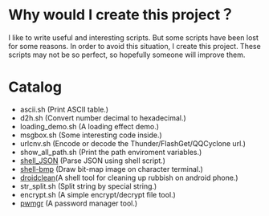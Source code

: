 # Why would I create this project？

I like to write useful and interesting scripts. But some scripts have been lost for some reasons. In order to avoid this situation, I create this project. These scripts may not be so perfect, so hopefully someone will improve them.

# Catalog

- ascii.sh (Print ASCII table.)
- d2h.sh (Convert number decimal to hexadecimal.)
- loading_demo.sh (A loading effect demo.)
- msgbox.sh (Some interesting code inside.)
- urlcnv.sh (Encode or decode the Thunder/FlashGet/QQCyclone url.)
- show_all_path.sh (Print the path enviroment variables.)
- [shell_JSON](https://github.com/linzhehuang/sshub/tree/master/shell_JSON) (Parse JSON using shell script.)
- [shell-bmp](https://github.com/linzhehuang/sshub/tree/master/shell-bmp) (Draw bit-map image on character terminal.)
- [droidclean](https://github.com/linzhehuang/sshub/tree/master/droidclean)(A shell tool for cleaning up rubbish on android phone.)
- str_split.sh (Split string by special string.)
- encrypt.sh (A simple encrypt/decrypt file tool.)
- [pwmgr](https://github.com/linzhehuang/sshub/tree/master/pwmgr) (A password manager tool.)
